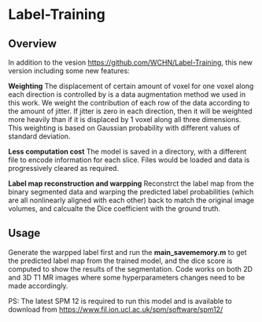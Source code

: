 # Label-Training

## Overview
In addition to the vesion https://github.com/WCHN/Label-Training, this new version including some new features:

**Weighting**
The displacement of certain amount of voxel for one voxel along each direction is controlled by is a data augmentation method we used in this work. We weight the contribution of each row of the data according to the amount of jitter. If jitter is zero in each direction, then it will be weighted more heavily than if it is displaced by 1 voxel along all three dimensions. This weighting is based on Gaussian probability with different values of standard deviation. 

**Less computation cost**
The model is saved in a directory, with a different file to encode information for each slice. Files would be loaded and data is progressively cleared as required.  

**Label map reconstruction and warpping**
Reconstrct the label map from the binary segmented data and warping the predicted label probabilities (which are all nonlinearly aligned with each other) back to match the original image volumes, and calcualte the Dice coefficient with the ground truth.
## Usage
Generate the warpped label first and run the **main_savememory.m** to get the predicted label map from the trained model, and the dice score is computed to show the results of the segmentation. Code works on both 2D and 3D T1 MR images where some hyperparameters changes need to be made accordingly.

PS: The latest SPM 12 is required to run this model and is available to download from https://www.fil.ion.ucl.ac.uk/spm/software/spm12/




